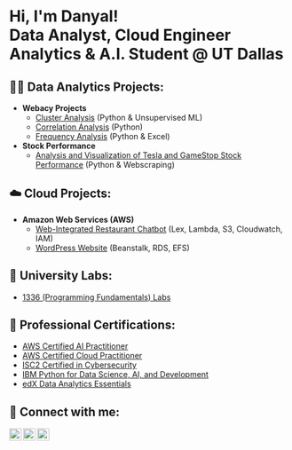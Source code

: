 <h1>Hi, I'm Danyal! <br>
Data Analyst, Cloud Engineer <br>
Analytics & A.I. Student @ UT Dallas </h1>

<h2>👨‍💻 Data Analytics Projects:</h2>

- <b> Webacy Projects </b>
  - [Cluster Analysis](https://github.com/DRehan003/Cluster_Analysis_Webacy) (Python & Unsupervised ML)
  - [Correlation Analysis](https://github.com/DRehan003/Correlation_Analysis_Webacy) (Python)
  - [Frequency Analysis](https://github.com/DRehan003/Frequency_Analysis_Webacy) (Python & Excel)
- <b>Stock Performance</b>
  - [Analysis and Visualization of Tesla and GameStop Stock Performance](https://github.com/DRehan003/Analysis_And_Visualization_Of_Stock_Performance) (Python & Webscraping)
    
<h2>☁️ Cloud Projects:</h2>

  - <b> Amazon Web Services (AWS) </b>
    - [Web-Integrated Restaurant Chatbot](https://github.com/DRehan003/Danyals_Restaurant_Chatbot) (Lex, Lambda, S3, Cloudwatch, IAM)
    - [WordPress Website](https://docs.aws.amazon.com/elasticbeanstalk/latest/dg/php-hawordpress-tutorial.html) (Beanstalk, RDS, EFS)
   
<h2> 🏫 University Labs: </h2>

- [1336 (Programming Fundamentals) Labs](https://github.com/DRehan003/Prgramming_Fundamentals_Labs)


<h2>📃 Professional Certifications:</h2>

- <a href="https://www.credly.com/badges/afedffa1-c559-4534-b3b3-85663aaf68a3/linked_in_profile"> AWS Certified AI Practitioner </a>
- <a href="https://www.credly.com/badges/30e44a4b-8f74-49d6-87be-89937bfc0e23/linked_in_profile"> AWS Certified Cloud Practitioner </a>
- <a href="https://www.credly.com/earner/earned/badge/1fb5d5cc-a7c8-4e2f-9180-b217ae3074a4"> ISC2 Certified in Cybersecurity </a>
- <a href="https://www.coursera.org/account/accomplishments/verify/PCD34K4FZTGS">IBM Python for Data Science, AI, and Development </a>
- <a href="https://courses.edx.org/certificates/43a212c0d7cc43f2aaac4503e2a183e1"> edX Data Analytics Essentials </a>

<h2> 🤳 Connect with me:</h2>

[<img align="left" alt="DanyalRehan | Website" width="22px" src="https://cdn.jsdelivr.net/npm/simple-icons@3.13.0/icons/circle.svg" />][Website]
[<img align="left" alt="DanyalRehan | LinkedIn" width="22px" src="https://cdn.jsdelivr.net/npm/simple-icons@v3/icons/linkedin.svg" />][linkedin]
[<img align="left" alt="DanyalRehan | YouTube" width="22px" src="https://cdn.jsdelivr.net/npm/simple-icons@v3/icons/youtube.svg" />][youtube]

[Website]: https://www.danyalrehan.com/
[linkedin]: https://www.linkedin.com/in/danyal-rehan/
[youtube]: https://www.youtube.com/@danyalrehan


<!--
